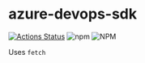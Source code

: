 # azure-devops-sdk

[![Actions Status](https://wdp9fww0r9.execute-api.us-west-2.amazonaws.com/production/badge/sowderca/azure-devops-sdk)](https://wdp9fww0r9.execute-api.us-west-2.amazonaws.com/production/results/sowderca/azure-devops-sdk) ![npm](https://img.shields.io/npm/dt/azure-devops-sdk.svg) ![NPM](https://img.shields.io/npm/l/azure-devops-sdk.svg)

Uses ```fetch```
